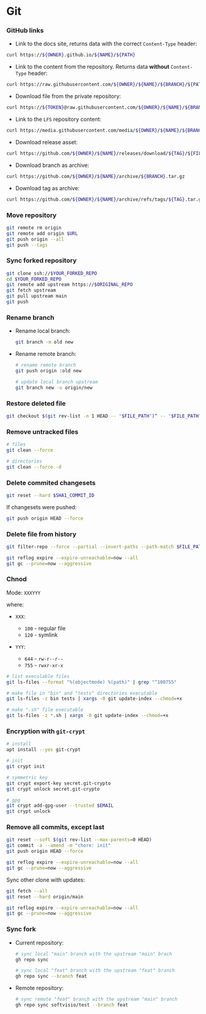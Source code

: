 # Git

### GitHub links

- Link to the docs site, returns data with the correct `Content-Type` header:

```sh
curl https://${OWNER}.github.io/${NAME}/${PATH}
```

- Link to the content from the repository. Returns data **without** `Content-Type` header:

```sh
curl https://raw.githubusercontent.com/${OWNER}/${NAME}/${BRANCH}/${PATH}
```

- Download file from the private repository:

```sh
curl https://${TOKEN}@raw.githubusercontent.com/${OWNER}/${NAME}/${BRANCH}/${PATH}
```

- Link to the `LFS` repository content:

```sh
curl https://media.githubusercontent.com/media/${OWNER}/${NAME}/${BRANCH}/${PATH}
```

- Download release asset:

```sh
curl https://github.com/${OWNER}/${NAME}/releases/download/${TAG}/${FILE_NAME}
```

- Download branch as archive:

```sh
curl https://github.com/${OWNER}/${NAME}/archive/${BRANCH}.tar.gz
```

- Download tag as archive:

```sh
curl https://github.com/${OWNER}/${NAME}/archive/refs/tags/${TAG}.tar.gz
```

### Move repository

```sh
git remote rm origin
git remote add origin $URL
git push origin --all
git push --tags
```

### Sync forked repository

```sh
git clone ssh://$YOUR_FORKED_REPO
cd $YOUR_FORKED_REPO
git remote add upstream https://$ORIGINAL_REPO
git fetch upstream
git pull upstream main
git push
```

### Rename branch

- Rename local branch:

    ```sh
    git branch -m old new
    ```

- Rename remote branch:

    ```sh
    # rename remote branch
    git push origin :old new

    # update local branch upstream
    git branch new -u origin/new
    ```

### Restore deleted file

```sh
git checkout $(git rev-list -n 1 HEAD -- "$FILE_PATH")^ -- "$FILE_PATH"
```

### Remove untracked files

```sh
# files
git clean --force

# directories
git clean --force -d
```

### Delete commited changesets

```sh
git reset --hard $SHA1_COMMIT_ID
```

If changesets were pushed:

```sh
git push origin HEAD --force
```

### Delete file from history

```sh
git filter-repo --force --partial --invert-paths --path-match $FILE_PATH

git reflog expire --expire-unreachable=now --all
git gc --prune=now --aggressive
```

### Chnod

Mode: `XXXYYY`

where:

- `XXX`:

    - `100` - regular file
    - `120` - symlink

- `YYY`:

    - `644` - `rw-r--r--`
    - `755` - `rwxr-xr-x`

```sh
# list execulable files
git ls-files --format "%(objectmode) %(path)" | grep "^100755"

# make file in "bin" and "tests" directories executable
git ls-files -z bin tests | xargs -0 git update-index --chmod=+x

# make ".sh" file executable
git ls-files -z *.sh | xargs -0 git update-index --chmod=+x
```

### Encryption with `git-crypt`

```sh
# install
apt install --yes git-crypt

# init
git crypt init

# symmetric key
git crypt export-key secret.git-crypto
git crypt unlock secret.git-crypto

# gpg
git crypt add-gpg-user --trusted $EMAIL
git crypt unlock
```

### Remove all commits, except last

```sh
git reset --soft $(git rev-list --max-parents=0 HEAD)
git commit -a --amend -m "chore: init"
git push origin HEAD --force

git reflog expire --expire-unreachable=now --all
git gc --prune=now --aggressive
```

Sync other clone with updates:

```sh
git fetch --all
git reset --hard origin/main

git reflog expire --expire-unreachable=now --all
git gc --prune=now --aggressive
```

### Sync fork

- Current repository:

    ```sh
    # sync local "main" branch with the upstream "main" brach
    gh repo sync

    # sync local "feat" branch with the upstream "feat" branch
    gh repo sync --branch feat
    ```

- Remote repository:

    ```sh
    # sync remote "feat" branch with the upstream "main" branch
    gh repo sync softvisio/test --branch feat
    ```
